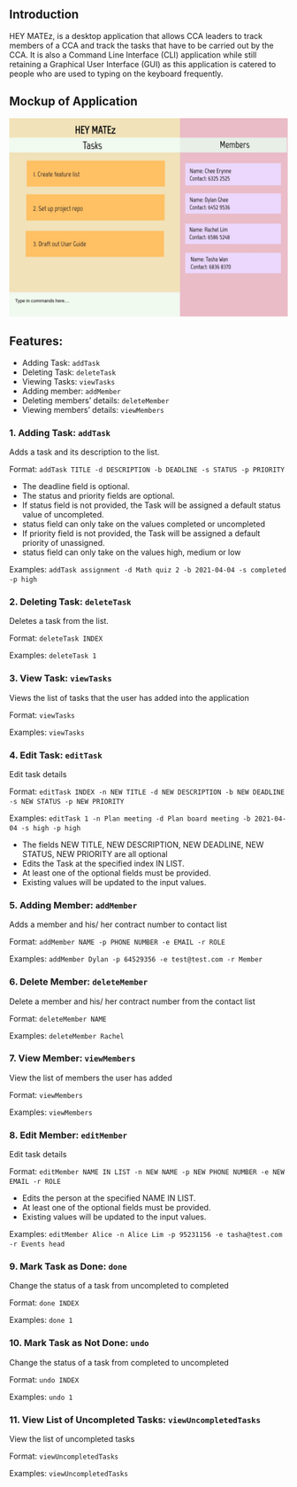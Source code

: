 ## Introduction
HEY MATEz, is a desktop application that allows CCA leaders to track members of
a CCA and track the tasks that have to be carried out by the CCA. It is also
a Command Line Interface (CLI) application while still retaining a Graphical User Interface (GUI)
as this application is catered to people who are used to typing on the keyboard frequently.

## Mockup of Application
![Ui](images/Ui.png)

## Features:
* Adding Task: `addTask`
* Deleting Task: `deleteTask`
* Viewing Tasks: `viewTasks`
* Adding member: `addMember`
* Deleting members’ details: `deleteMember`
* Viewing members’ details: `viewMembers`

### 1. Adding Task: `addTask`
Adds a task and its description to the list.

Format: `addTask TITLE -d DESCRIPTION -b DEADLINE -s STATUS -p PRIORITY`
* The deadline field is optional.
* The status and priority fields are optional.
* If status field is not provided, the Task will be assigned a default status value of uncompleted.
* status field can only take on the values completed or uncompleted
* If priority field is not provided, the Task will be assigned a default priority of unassigned.
* status field can only take on the values high, medium or low

Examples: `addTask assignment -d Math quiz 2 -b 2021-04-04 -s completed -p high`


### 2. Deleting Task: `deleteTask`
Deletes a task from the list.

Format: `deleteTask INDEX`

Examples: `deleteTask 1`

### 3. View Task: `viewTasks`
Views the list of tasks that the user has added into the application

Format: `viewTasks`

Examples: `viewTasks`

### 4. Edit Task: `editTask`
Edit task details

Format: `editTask INDEX -n NEW TITLE -d NEW DESCRIPTION -b NEW DEADLINE -s NEW STATUS -p NEW PRIORITY`

Examples: `editTask 1 -n Plan meeting -d Plan board meeting -b 2021-04-04 -s high -p high`

* The fields NEW TITLE, NEW DESCRIPTION, NEW DEADLINE, NEW STATUS, NEW PRIORITY are all optional
* Edits the Task at the specified index IN LIST.
* At least one of the optional fields must be provided.
* Existing values will be updated to the input values.

### 5. Adding Member: `addMember`

Adds a member and his/ her contract number to contact list

Format: `addMember NAME -p PHONE NUMBER -e EMAIL -r ROLE`

Examples: `addMember Dylan -p 64529356 -e test@test.com -r Member`

### 6. Delete Member: `deleteMember`

Delete a member and his/ her contract number from the contact list

Format: `deleteMember NAME`

Examples: `deleteMember Rachel`

### 7. View Member: `viewMembers`

View the list of members the user has added

Format: `viewMembers `

Examples: `viewMembers `

### 8. Edit Member: `editMember`
Edit task details

Format: `editMember NAME IN LIST -n NEW NAME -p NEW PHONE NUMBER -e NEW EMAIL -r ROLE`
* Edits the person at the specified NAME IN LIST.
* At least one of the optional fields must be provided.
* Existing values will be updated to the input values.

Examples: `editMember Alice -n Alice Lim -p 95231156 -e tasha@test.com -r Events head`

### 9. Mark Task as Done: `done`

Change the status of a task from uncompleted to completed

Format: `done INDEX`

Examples: `done 1`

### 10. Mark Task as Not Done: `undo`

Change the status of a task from completed to uncompleted

Format: `undo INDEX`

Examples: `undo 1`

### 11. View List of Uncompleted Tasks: `viewUncompletedTasks`

View the list of uncompleted tasks

Format: `viewUncompletedTasks`

Examples: `viewUncompletedTasks`
